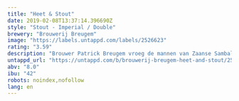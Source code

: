 ```yaml
---
title: "Heet & Stout"
date: 2019-02-08T13:37:14.396690Z
style: "Stout - Imperial / Double"
brewery: "Brouwerij Breugem"
image: "https://labels.untappd.com/labels/2526623"
rating: "3.59"
description: "Brouwer Patrick Breugem vroeg de mannen van Zaanse Sambal of zij een idee hadden met peper in bier. Nou, dat was niet tegen dovemansoren gezegd.. het resultaat mag er zijn! De Stout is eerst als kleine batch gebrouwen maar na het winnen van goud op de Dutch Beer Challenge 2018 hebben we er maar wat meer van gebrouwen ;-)"
untappd_url: "https://untappd.com/b/brouwerij-breugem-heet-and-stout/2526623"
abv: "8.0"
ibu: "42"
robots: noindex,nofollow
lang: en
---
```


